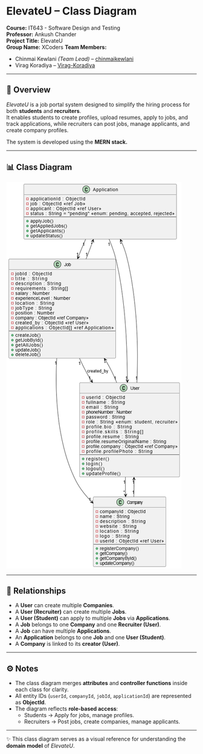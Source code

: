 # ElevateU – Class Diagram

**Course:** IT643 - Software Design and Testing  
**Professor:** Ankush Chander  
**Project Title:** ElevateU  
**Group Name:** XCoders
**Team Members:**  
- Chinmai Kewlani *(Team Lead)* – [chinmaikewlani](https://github.com/chinmaikewlani)  
- Virag Koradiya – [Virag-Koradiya](https://github.com/Virag-Koradiya)  

---

## 📌 Overview
*ElevateU* is a job portal system designed to simplify the hiring process for both **students** and **recruiters**.  
It enables students to create profiles, upload resumes, apply to jobs, and track applications, while recruiters can post jobs, manage applicants, and create company profiles.  

The system is developed using the **MERN stack.**

---

## 📊 Class Diagram

![ElevateU Class Diagram](./class_diagram.png)

---

## 🔗 Relationships
- A **User** can create multiple **Companies**.  
- A **User (Recruiter)** can create multiple **Jobs**.  
- A **User (Student)** can apply to multiple **Jobs** via **Applications**.  
- A **Job** belongs to one **Company** and one **Recruiter (User)**.  
- A **Job** can have multiple **Applications**.  
- An **Application** belongs to one **Job** and one **User (Student)**.  
- A **Company** is linked to its **creator (User)**.  

---

## ⚙️ Notes
- The class diagram merges **attributes** and **controller functions** inside each class for clarity.  
- All entity IDs (`userId`, `companyId`, `jobId`, `applicationId`) are represented as **ObjectId**.  
- The diagram reflects **role-based access**:  
  - Students → Apply for jobs, manage profiles.  
  - Recruiters → Post jobs, create companies, manage applicants.  

---

✨ This class diagram serves as a visual reference for understanding the **domain model** of *ElevateU*.

